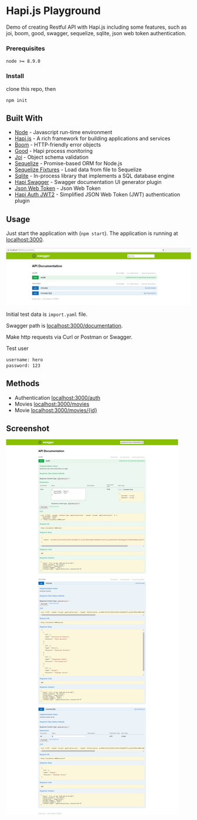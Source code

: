 # Hapi.js Playground

Demo of creating Restful API with Hapi.js including some features, such as joi, boom, good, swagger, sequelize, sqlite, json web token authentication. 

### Prerequisites

```
node >= 8.9.0
```

### Install

clone this repo, then
```
npm init
```

## Built With

* [Node](https://nodejs.org) - Javascript run-time environment
* [Hapi.js](https://hapijs.com) - A rich framework for building applications and services
* [Boom](https://github.com/hapijs/boom) - HTTP-friendly error objects
* [Good](https://github.com/hapijs/good) - Hapi process monitoring
* [Joi](https://github.com/hapijs/joi) - Object schema validation
* [Sequelize](http://docs.sequelizejs.com/) - Promise-based ORM for Node.js
* [Sequelize Fixtures](https://github.com/domasx2/sequelize-fixtures) - Load data from file to Sequelize
* [Sqlite](https://www.sqlite.org/index.html) - In-process library that implements a SQL database engine 
* [Hapi Swagger](https://github.com/glennjones/hapi-swagger) - Swagger documentation UI generator plugin
* [Json Web Token](https://github.com/auth0/node-jsonwebtoken) - Json Web Token
* [Hapi Auth JWT2](https://github.com/dwyl/hapi-auth-jwt2) - Simplified JSON Web Token (JWT) authentication plugin

## Usage
Just start the application with (`npm start`). The application is
running at [localhost:3000](http://localhost:3000).

![alt text](screenshot/api-doc.png "Swagger API Document")

Initial test data is `import.yaml` file.

Swagger path is [localhost:3000/documentation](http://localhost:3000/documentation).

Make http requests via Curl or Postman or Swagger.

Test user
```
username: hero
password: 123
```

## Methods

* Authentication [localhost:3000/auth](http://localhost:3000/auth)
* Movies [localhost:3000/movies](http://localhost:3000/movies)
* Movie [localhost:3000/movies/{id}](http://localhost:3000/movies/{id})

## Screenshot

![alt text](screenshot/ok.png "Successful request-response")

